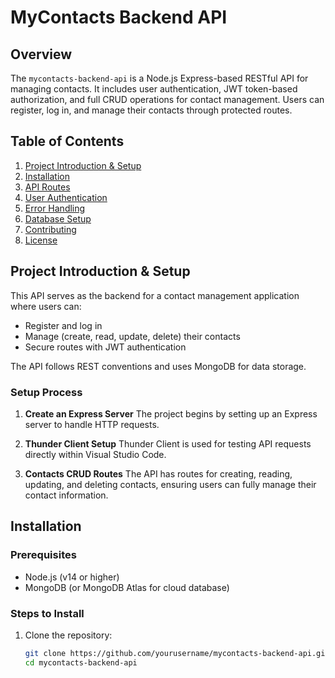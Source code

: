 # MyContacts Backend API

## Overview
The `mycontacts-backend-api` is a Node.js Express-based RESTful API for managing contacts. It includes user authentication, JWT token-based authorization, and full CRUD operations for contact management. Users can register, log in, and manage their contacts through protected routes.

## Table of Contents
1. [Project Introduction & Setup](#project-introduction--setup)
2. [Installation](#installation)
3. [API Routes](#api-routes)
4. [User Authentication](#user-authentication)
5. [Error Handling](#error-handling)
6. [Database Setup](#database-setup)
7. [Contributing](#contributing)
8. [License](#license)

## Project Introduction & Setup
This API serves as the backend for a contact management application where users can:
- Register and log in
- Manage (create, read, update, delete) their contacts
- Secure routes with JWT authentication

The API follows REST conventions and uses MongoDB for data storage.

### Setup Process
1. **Create an Express Server**
   The project begins by setting up an Express server to handle HTTP requests.
   
2. **Thunder Client Setup**
   Thunder Client is used for testing API requests directly within Visual Studio Code.

3. **Contacts CRUD Routes**
   The API has routes for creating, reading, updating, and deleting contacts, ensuring users can fully manage their contact information.

## Installation

### Prerequisites
- Node.js (v14 or higher)
- MongoDB (or MongoDB Atlas for cloud database)

### Steps to Install
1. Clone the repository:

   ```bash
   git clone https://github.com/yourusername/mycontacts-backend-api.git
   cd mycontacts-backend-api
